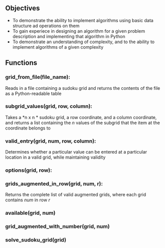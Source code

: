 ## Objectives 
- To demonstrate the ability to implement algorithms using basic data structure ad operations on them 
- To gain experiece in designing an algorithm for a given problem description and implementing that algorithm in Python 
- To demonstrate an understanding of complexity, and to the ability to implement algorithms of a given complexity

## Functions 

### grid_from_file(file_name): 
Reads in a file containing a sudoku grid and returns the contents of the file as a Python-readable table

### subgrid_values(grid, row, column):
Takes a *n x n * sudoku grid, a row coordinate, and a column coordinate, and returns a list containing the *n* values of the subgrid that the item at the coordinate belongs to

### valid_entry(grid, num, row, column):
Determines whether a particular value can be entered at a particular location in a valid grid, while maintaining validity 

### options(grid, row):

### grids_augmented_in_row(grid, num, r):
Returns the complete list of valid augmented grids, where each grid contains *num* in row *r*

### available(grid, num) 

### grid_augmented_with_number(grid, num)

### solve_sudoku_grid(grid)


